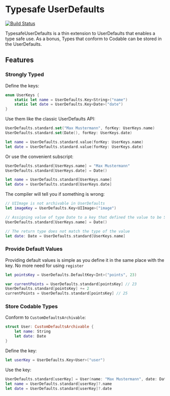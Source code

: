 # Typesafe UserDefaults

[![Build Status](https://travis-ci.org/kernandreas/TypesafeUserDefaults.svg?branch=master)](https://travis-ci.org/kernandreas/TypesafeUserDefaults)

TypesafeUserDefaults is a thin extension to UserDefaults that enables a type safe use. As a bonus, Types that conform to Codable can be stored in the UserDefaults.

## Features

### Strongly Typed

Define the keys:
``` Swift
enum UserKeys {
    static let name = UserDefaults.Key<String>("name")
    static let date = UserDefaults.Key<Date>("date")
}
```

Use them like the classic UserDefaults API:
``` Swift
UserDefaults.standard.set("Max Mustermann", forKey: UserKeys.name)
UserDefaults.standard.set(Date(), forKey: UserKeys.date)

let name = UserDefaults.standard.value(forKey: UserKeys.name)
let date = UserDefaults.standard.value(forKey: UserKeys.date)
```

Or use the convenient subscript:
``` Swift
UserDefaults.standard[UserKeys.name] = "Max Mustermann"
UserDefaults.standard[UserKeys.date] = Date()

let name = UserDefaults.standard[UserKeys.name]
let date = UserDefaults.standard[UserKeys.date]
```

The compiler will tell you if something is wrong:
``` Swift
// UIImage is not archivable in UserDefaults
let imageKey = UserDefaults.Key<UIImage>("image")

// Assigning value of type Date to a key that defined the value to be String
UserDefaults.standard[UserKeys.name] = Date()

// The return type does not match the type of the value
let date: Date = UserDefaults.standard[UserKeys.name]
```

### Provide Default Values

Providing default values is simple as you define it in the same place with the key. No more need for using `register`

``` Swift
let pointsKey = UserDefaults.DefaultKey<Int>("points", 23)

var currentPoints = UserDefaults.standard[pointsKey] // 23
UserDefaults.standard[pointsKey] += 2
currentPoints = UserDefaults.standard[pointsKey] // 25
```

### Store Codable Types

Conform to `CustomDefaultsArchivable`:
``` Swift
struct User: CustomDefaultsArchivable {
    let name: String
    let date: Date
}
```

Define the key:
``` Swift
let userKey = UserDefaults.Key<User>("user")
```

Use the key:
``` Swift
UserDefaults.standard[userKey] = User(name: "Max Mustermann", date: Date())
let name = UserDefaults.standard[userKey]?.name
let date = UserDefaults.standard[userKey]?.date
```